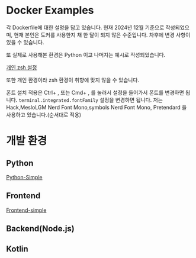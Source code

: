 # Docker Examples

각 Dockerfile에 대한 설명을 담고 있습니다.
현재 2024년 12월 기준으로 작성되었으며, 현재 본인은 도커를 사용한지 채 한 달이 되지 않은 수준입니다.
차후에 변경 사항이 있을 수 있습니다.

또 실제로 사용해본 환경은 Python 이고 나머지는 예시로 작성되었습니다.

[개인 zsh 설정](https://drive.google.com/drive/folders/1clLbRyTU1UMfZn4n6Cig7JIB3WGW0lAS?usp=drive_link)<br />

또한 개인 환경이라 zsh 환경이 취향에 맞지 않을 수 있습니다.

폰트 설치 적용은 Ctrl+ , 또는 Cmd+ , 를 눌러서 설정을 들어가서 폰트를 변경하면 됩니다.
`terminal.integrated.fontFamily` 설정을 변경하면 됩니다.
저는
Hack,MesloLGM Nerd Font Mono,symbols Nerd Font Mono, Pretendard
을 사용하고 있습니다.(순서대로 적용)

# 개발 환경

## Python

[Python-Simple](./Python/Simple/README.md)<br />

## Frontend

[Frontend-simple](./Frontend/simple/README.md)<br />

## Backend(Node.js)


## Kotlin